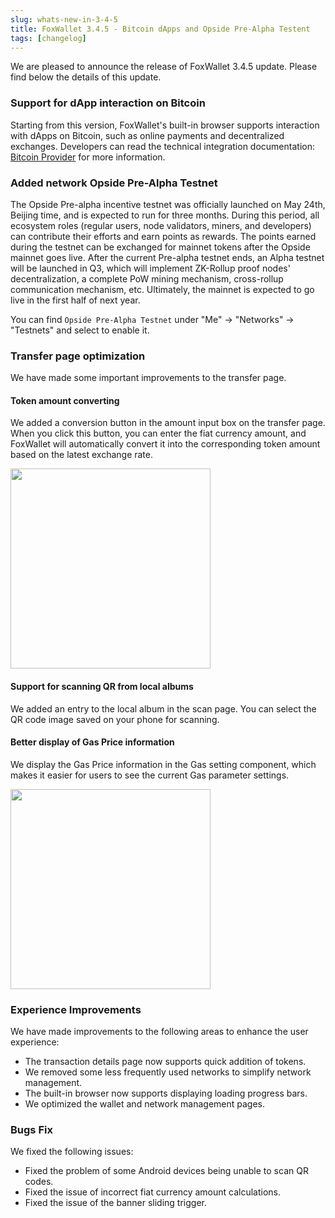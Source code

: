 ```yaml
---
slug: whats-new-in-3-4-5
title: FoxWallet 3.4.5 - Bitcoin dApps and Opside Pre-Alpha Testent
tags: [changelog]
---
```


We are pleased to announce the release of FoxWallet 3.4.5 update. Please find below the details of this update.
<!--truncate-->
### Support for dApp interaction on Bitcoin
Starting from this version, FoxWallet's built-in browser supports interaction with dApps on Bitcoin, such as online payments and decentralized exchanges. Developers can read the technical integration documentation: [Bitcoin Provider](https://hc.foxwallet.com/docs/developer/provider/bitcoin-provider) for more information.


### Added network Opside Pre-Alpha Testnet
The Opside Pre-alpha incentive testnet was officially launched on May 24th, Beijing time, and is expected to run for three months. During this period, all ecosystem roles (regular users, node validators, miners, and developers) can contribute their efforts and earn points as rewards. The points earned during the testnet can be exchanged for mainnet tokens after the Opside mainnet goes live. After the current Pre-alpha testnet ends, an Alpha testnet will be launched in Q3, which will implement ZK-Rollup proof nodes' decentralization, a complete PoW mining mechanism, cross-rollup communication mechanism, etc. Ultimately, the mainnet is expected to go live in the first half of next year.

You can find `Opside Pre-Alpha Testnet` under "Me" -> "Networks" -> "Testnets" and select to enable it. 

### Transfer page optimization
We have made some important improvements to the transfer page.

#### Token amount converting
We added a conversion button in the amount input box on the transfer page. When you click this button, you can enter the fiat currency amount, and FoxWallet will automatically convert it into the corresponding token amount based on the latest exchange rate.

<img src="/img/blog/transfer-fiat-convert.webp" width="320" />

#### Support for scanning QR from local albums
We added an entry to the local album in the scan page. You can select the QR code image saved on your phone for scanning.

#### Better display of Gas Price information
We display the Gas Price information in the Gas setting component, which makes it easier for users to see the current Gas parameter settings.

<img src="/img/blog/transfer-gas-price.webp" width="320" />

### Experience Improvements
We have made improvements to the following areas to enhance the user experience:

* The transaction details page now supports quick addition of tokens.
* We removed some less frequently used networks to simplify network management.
* The built-in browser now supports displaying loading progress bars.
* We optimized the wallet and network management pages.

### Bugs Fix
We fixed the following issues:

* Fixed the problem of some Android devices being unable to scan QR codes.
* Fixed the issue of incorrect fiat currency amount calculations.
* Fixed the issue of the banner sliding trigger.

